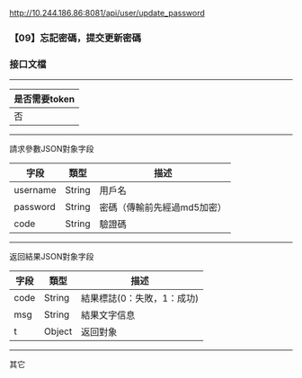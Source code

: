 http://10.244.186.86:8081/api/user/update_password

### 【09】忘記密碼，提交更新密碼

### 接口文檔

***

| 是否需要token |
| ------------- |
| 否            |

***

請求參數JSON對象字段

| 字段     | 類型   | 描述                        |
| -------- | ------ | --------------------------- |
| username | String | 用戶名                      |
| password | String | 密碼（傳輸前先經過md5加密） |
| code     | String | 驗證碼                      |

***

返回結果JSON對象字段

| 字段 | 類型   | 描述                       |
| ---- | ------ | -------------------------- |
| code | String | 結果標誌(0：失敗，1：成功) |
| msg  | String | 結果文字信息               |
| t    | Object | 返回對象                   |

***

其它

